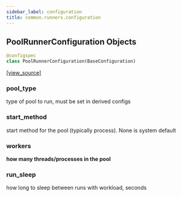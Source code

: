 ```yaml
---
sidebar_label: configuration
title: common.runners.configuration
---
```


## PoolRunnerConfiguration Objects

```python
@configspec
class PoolRunnerConfiguration(BaseConfiguration)
```

[[view_source]](https://github.com/dlt-hub/dlt/blob/9857029af018a582dd24da4070562f58bb7e9fc5/dlt/common/runners/configuration.py#L10)

### pool\_type

type of pool to run, must be set in derived configs

### start\_method

start method for the pool (typically process). None is system default

### workers

__how many threads/processes in the pool__


### run\_sleep

how long to sleep between runs with workload, seconds

